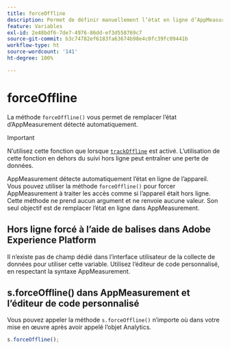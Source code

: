 ```yaml
---
title: forceOffline
description: Permet de définir manuellement l’état en ligne d’AppMeasurement.
feature: Variables
exl-id: 2e48bdf6-7de7-4976-86dd-ef3d558769c7
source-git-commit: b3c74782ef6183fa63674b98e4c0fc39fc09441b
workflow-type: ht
source-wordcount: '141'
ht-degree: 100%

---
```


# forceOffline

La méthode `forceOffline()` vous permet de remplacer l’état d’AppMeasurement détecté automatiquement.

>[!IMPORTANT]
>
>N’utilisez cette fonction que lorsque [`trackOffline`](../config-vars/trackoffline.md) est activé. L’utilisation de cette fonction en dehors du suivi hors ligne peut entraîner une perte de données.

AppMeasurement détecte automatiquement l’état en ligne de l’appareil. Vous pouvez utiliser la méthode `forceOffline()` pour forcer AppMeasurement à traiter les accès comme si l’appareil était hors ligne. Cette méthode ne prend aucun argument et ne renvoie aucune valeur. Son seul objectif est de remplacer l’état en ligne dans AppMeasurement.

## Hors ligne forcé à l’aide de balises dans Adobe Experience Platform

Il n’existe pas de champ dédié dans l’interface utilisateur de la collecte de données pour utiliser cette variable. Utilisez l’éditeur de code personnalisé, en respectant la syntaxe AppMeasurement.

## s.forceOffline() dans AppMeasurement et l’éditeur de code personnalisé

Vous pouvez appeler la méthode `s.forceOffline()` n’importe où dans votre mise en œuvre après avoir appelé l’objet Analytics.

```js
s.forceOffline();
```
